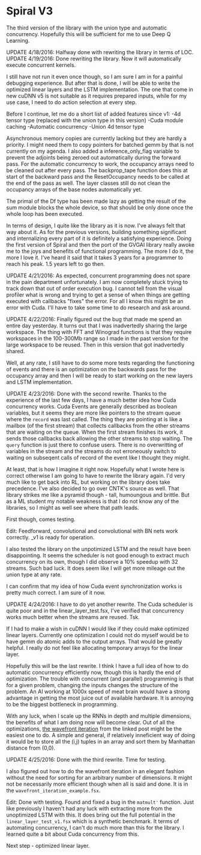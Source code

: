# Spiral V3

The third version of the library with the union type and automatic concurrency. Hopefully this will be sufficient for me to use Deep Q Learning.

UPDATE 4/18/2016: Halfway done with rewriting the library in terms of LOC.
UPDATE 4/19/2016: Done rewriting the library. Now it will automatically execute concurrent kernels.

I still have not run it even once though, so I am sure I am in for a painful debugging experience. But after that is done, I will be able to write the optimized linear layers and the LSTM implementation. The one that come in new cuDNN v5 is not suitable as it requires prepared inputs, while for my use case, I need to do action selection at every step.

Before I continue, let me do a short list of added features since v1:
-4d tensor type (replaced with the union type in this version)
-Cuda module caching
-Automatic concurrency
-Union 4d tensor type

Asynchronous memory copies are currently lacking but they are hardly a priority. I might need them to copy pointers for batched gemm by that is not currently on my agenda. I also added a inference_only_flag variable to prevent the adjoints being zeroed out automatically during the forward pass. For the automatic concurrency to work, the occupancy arrays need to be cleaned out after every pass. The backprop_tape function does this at start of the backward pass and the ResetOccupancy needs to be called at the end of the pass as well. The layer classes still do not clean the occupancy arrays of the base nodes automatically yet.

The primal of the Df type has been made lazy as getting the result of the sum module blocks the whole device, so that should be only done once the whole loop has been executed.

In terms of design, I quite like the library as it is now. I've always felt that way about it. As for the previous versions, building something significant and internalizing every part of it is definitely a satisfying experience. Doing the first version of Spiral and then the port of the GVGAI library really awoke me to the joys and benefits of functional programming. The more I do it, the more I love it. I've heard it said that it takes 3 years for a programmer to reach his peak. 1.5 years left to go then.

UPDATE 4/21/2016: As expected, concurrent programming does not spare in the pain department unfortunately. I am now completely stuck trying to track down that out of order execution bug. I cannot tell from the visual profiler what is wrong and trying to get a sense of when things are getting executed with callbacks "fixes" the error. For all I know this might be an error with Cuda. I'll have to take some time to do research and ask around.

UPDATE 4/22/2016: Finally figured out the bug that made me spend an entire day yesterday. It turns out that I was inadvertedly sharing the large workspace. The thing with FFT and Winograd functions is that they require workspaces in the 100-300Mb range so I made in the past version for the large workspace to be reused. Then in this version that got inadvertedly shared.

Well, at any rate, I still have to do some more tests regarding the functioning of events and there is an optimization on the backwards pass for the occupancy array and then I will be ready to start working on the new layers and LSTM implementation.

UPDATE 4/23/2016: Done with the second rewrite. Thanks to the experience of the last few days, I have a much better idea how Cuda concurrency works. Cuda Events are generally described as boolean variables, but it seems they are more like pointers to the stream queue where the `record` was last called. The thing they are pointing at is like a mailbox (of the first stream) that collects callbacks from the other streams that are waiting on the queue. When the first stream finishes its work, it sends those callbacks back allowing the other streams to stop waiting. The `query` function is just there to confuse users. There is no overwritting of variables in the stream and the streams do not erroneously switch to waiting on subseqent calls of record of the event like I thought they might.

At least, that is how I imagine it right now. Hopefully what I wrote here is correct otherwise I am going to have to rewrite the library again. I'd very much like to get back into RL, but working on the library does take precedence. I've also decided to go over CNTK's source as well. That library strikes me like a pyramid though - tall, humoungous and brittle. But as a ML student my notable weakness is that I do not know any of the libraries, so I might as well see where that path leads.

First though, comes testing.

Edit: Feedforward, convolutional and convolutional with BN nets work correctly. _v1 is ready for operation.

I also tested the library on the unpotimized LSTM and the result have been disappointing. It seems the scheduler is not good enough to extract much concurrency on its own, though I did observe a 10% speedup with 32 streams. Such bad luck. It does seem like I will get more mileage out the union type at any rate.

I can confirm that my idea of how Cuda event synchronization works is pretty much correct. I am sure of it now.

UPDATE 4/24/2016: I have to do yet another rewrite. The Cuda scheduler is quite poor and in the linear_layer_test.fsx, I've verified that concurrency works much better when the streams are reused. Tsk.

If I had to make a wish in cuDNN I would like if they could make optimized linear layers. Currently one optimization I could not do myself would be to have gemm do atomic adds to the output arrays. That would be greatly helpful. I really do not feel like allocating temporary arrays for the linear layer.

Hopefully this will be the last rewrite. I think I have a full idea of how to do automatic concurrency efficiently now, though this is hardly the end of optimization. The trouble with concurrent (and parallel) programming is that for a given problem, changing the inputs changes the structure of the problem. An AI working at 1000x speed of meat brain would have a strong advantage in getting the most juice out of available hardware. It is annoying to be the biggest bottleneck in programming.

With any luck, when I scale up the RNNs in depth and multiple dimensions, the benefits of what I am doing now will become clear. Out of all the optimizations, [the wavefront iteration](https://devblogs.nvidia.com/parallelforall/optimizing-recurrent-neural-networks-cudnn-5/) from the linked post might be the easiest one to do. A simple and general, if relatively inneficient way of doing it would be to store all the (i,j) tuples in an array and sort them by Manhattan distance from (0,0).

UPDATE 4/25/2016: Done with the third rewrite. Time for testing.

I also figured out how to do the wavefront iteration in an elegant fashion without the need for sorting for an arbitrary number of dimensions. It might not be necessarily more efficient though when all is said and done. It is in the `wavefront_iteration_example.fsx`.

Edit: Done with testing. Found and fixed a bug in the `matmult'` function. Just like previously I haven't had any luck with extracting more from the unoptimized LSTM with this. It does bring out the full potential in the `linear_layer_test_v1.fsx` which is a synthetic benchmark. It terms of automating concurrency, I can't do much more than this for the library. I learned quite a bit about Cuda concurrency from this.

Next step - optimized linear layer.